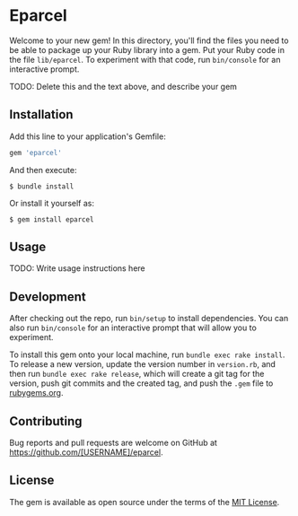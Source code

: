 # Eparcel

Welcome to your new gem! In this directory, you'll find the files you need to be able to package up your Ruby library into a gem. Put your Ruby code in the file `lib/eparcel`. To experiment with that code, run `bin/console` for an interactive prompt.

TODO: Delete this and the text above, and describe your gem

## Installation

Add this line to your application's Gemfile:

```ruby
gem 'eparcel'
```

And then execute:

    $ bundle install

Or install it yourself as:

    $ gem install eparcel

## Usage

TODO: Write usage instructions here

## Development

After checking out the repo, run `bin/setup` to install dependencies. You can also run `bin/console` for an interactive prompt that will allow you to experiment.

To install this gem onto your local machine, run `bundle exec rake install`. To release a new version, update the version number in `version.rb`, and then run `bundle exec rake release`, which will create a git tag for the version, push git commits and the created tag, and push the `.gem` file to [rubygems.org](https://rubygems.org).

## Contributing

Bug reports and pull requests are welcome on GitHub at https://github.com/[USERNAME]/eparcel.

## License

The gem is available as open source under the terms of the [MIT License](https://opensource.org/licenses/MIT).
